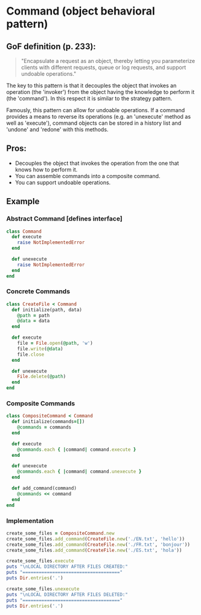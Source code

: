 # Command (object behavioral pattern)

## GoF definition (p. 233):

> "Encapsulate a request as an object, thereby letting you parameterize
clients with different requests, queue or log requests, and support
undoable operations."

The key to this pattern is that it decouples the object that invokes an
operation (the 'invoker') from the object having the knowledge to perform
it (the 'command'). In this respect it is similar to the strategy pattern.

Famously, this pattern can allow for undoable operations. If a command
provides a means to reverse its operations (e.g. an 'unexecute' method
as well as 'execute'), command objects can be stored in a history list
and 'undone' and 'redone' with this methods.

## Pros:

 * Decouples the object that invokes the operation from the one that knows
   how to perform it.
 * You can assemble commands into a composite command.
 * You can support undoable operations.

## Example

### Abstract Command [defines interface]

```ruby
class Command
  def execute
    raise NotImplementedError
  end

  def unexecute
    raise NotImplementedError
  end
end
```

### Concrete Commands

```ruby
class CreateFile < Command
  def initialize(path, data)
    @path = path
    @data = data
  end

  def execute
    file = File.open(@path, 'w')
    file.write(@data)
    file.close
  end

  def unexecute
    File.delete(@path)
  end
end
```

### Composite Commands

```ruby
class CompositeCommand < Command
  def initialize(commands=[])
    @commands = commands
  end

  def execute
    @commands.each { |command| command.execute }
  end

  def unexecute
    @commands.each { |command| command.unexecute }
  end

  def add_command(command)
    @commands << command
  end
end
```

### Implementation

```ruby
create_some_files = CompositeCommand.new
create_some_files.add_command(CreateFile.new('./EN.txt', 'hello'))
create_some_files.add_command(CreateFile.new('./FR.txt', 'bonjour'))
create_some_files.add_command(CreateFile.new('./ES.txt', 'hola'))

create_some_files.execute
puts "\nLOCAL DIRECTORY AFTER FILES CREATED:"
puts "===================================="
puts Dir.entries('.')

create_some_files.unexecute
puts "\nLOCAL DIRECTORY AFTER FILES DELETED:"
puts "===================================="
puts Dir.entries('.')
```
